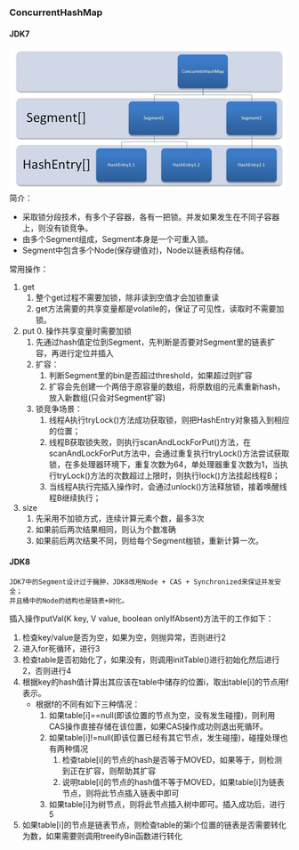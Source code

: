 ### ConcurrentHashMap

#### JDK7

![JDK7中的ConcurrentHashMap结构](../img/ConcurrentHashMapInJDK7.jpg)
简介：
* 采取锁分段技术，有多个子容器，各有一把锁。并发如果发生在不同子容器上，则没有锁竞争。
* 由多个Segment组成，Segment本身是一个可重入锁。
* Segment中包含多个Node(保存键值对)，Node以链表结构存储。

常用操作：
1. get
    1. 整个get过程不需要加锁，除非读到空值才会加锁重读
    2. get方法需要的共享变量都是volatile的，保证了可见性，读取时不需要加锁。
2. put
    0. 操作共享变量时需要加锁
    1. 先通过hash值定位到Segment，先判断是否要对Segment里的链表扩容，再进行定位并插入
    2. 扩容：
        1. 判断Segment里的bin是否超过threshold，如果超过则扩容
        2. 扩容会先创建一个两倍于原容量的数组，将原数组的元素重新hash，放入新数组(只会对Segment扩容)
    3. 锁竞争场景：
        1. 线程A执行tryLock()方法成功获取锁，则把HashEntry对象插入到相应的位置；
        2. 线程B获取锁失败，则执行scanAndLockForPut()方法，在scanAndLockForPut方法中，会通过重复执行tryLock()方法尝试获取锁，在多处理器环境下，重复次数为64，单处理器重复次数为1，当执行tryLock()方法的次数超过上限时，则执行lock()方法挂起线程B；
        3. 当线程A执行完插入操作时，会通过unlock()方法释放锁，接着唤醒线程B继续执行；
3. size
    1. 先采用不加锁方式，连续计算元素个数，最多3次
    2. 如果前后两次结果相同，则认为个数准确
    3. 如果前后两次结果不同，则给每个Segment枷锁，重新计算一次。

#### JDK8

```
JDK7中的Segment设计过于臃肿，JDK8改用Node + CAS + Synchronized来保证并发安全；
并且桶中的Node的结构也是链表+树化。
```


插入操作putVal(K key, V value, boolean onlyIfAbsent)方法干的工作如下：
1. 检查key/value是否为空，如果为空，则抛异常，否则进行2
2. 进入for死循环，进行3
3. 检查table是否初始化了，如果没有，则调用initTable()进行初始化然后进行 2，否则进行4
4. 根据key的hash值计算出其应该在table中储存的位置i，取出table[i]的节点用f表示。
   * 根据f的不同有如下三种情况：
        1. 如果table[i]==null(即该位置的节点为空，没有发生碰撞)，则利用CAS操作直接存储在该位置，如果CAS操作成功则退出死循环。
        2. 如果table[i]!=null(即该位置已经有其它节点，发生碰撞)，碰撞处理也有两种情况
            1. 检查table[i]的节点的hash是否等于MOVED，如果等于，则检测到正在扩容，则帮助其扩容
            2. 说明table[i]的节点的hash值不等于MOVED，如果table[i]为链表节点，则将此节点插入链表中即可
        3. 如果table[i]为树节点，则将此节点插入树中即可。插入成功后，进行 5
5. 如果table[i]的节点是链表节点，则检查table的第i个位置的链表是否需要转化为数，如果需要则调用treeifyBin函数进行转化